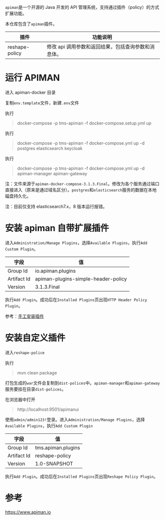 `apiman`是一个开源的 Java 开发的 API 管理系统，支持通过插件（policy）的方式扩展功能。

本仓库包含了`apiman`插件。

| 插件           | 功能说明                                            |
| -------------- | --------------------------------------------------- |
| reshape-policy | 修改 api 调用参数和返回结果，包括查询参数和消息体。 |

# 运行 APIMAN

进入 apiman-docker 目录

复制`env.template`文件，新建`.env`文件

执行

> docker-compose -p tms-apiman -f docker-compose.setup.yml up

执行

> docker-compose -p tms-apiman -f docker-compose.yml up -d postgres elasticsearch keycloak

执行

> docker-compose -p tms-apiman -f docker-compose.yml up -d apiman-manager apiman-gateway

注：文件来源于`apiman-docker-compose-3.1.3.Final`。修改为各个服务通过端口直接进入（原来是通过域名区分）。`postgres`和`elasticsearch`服务的数据在本地磁盘持久化。

注：目前仅支持 elasticsearch7.x，8 版本运行报错。

# 安装 apiman 自带扩展插件

进入`Administration/Manage Plugins`，选择`Available Plugins`，执行`Add Custom Plugin`。

| 字段        | 值                                  |
| ----------- | ----------------------------------- |
| Group Id    | io.apiman.plugins                   |
| Artifact Id | apiman-plugins-simple-header-policy |
| Version     | 3.1.3.Final                         |

执行`Add Plugin`。成功后在`Installed Plugins`页出现`HTTP Header Policy Plugin`。

参考：[手工安装插件](apiman-policies/README.md)

# 安装自定义插件

进入`reshape-police`

执行

> mvn clean package

打包生成的`war`文件会复制到`dist-polices`中。`apiman-manager`和`apiman-gateway`服务要挂在目录`dist-polices`。

在浏览器中打开

> http://localhost:9501/apimanui

使用`admin/admin123!`登录。进入`Administration/Manage Plugins`，选择`Available Plugins`，执行`Add Custom Plugin`

| 字段        | 值                 |
| ----------- | ------------------ |
| Group Id    | tms.apiman.plugins |
| Artifact Id | reshape-policy     |
| Version     | 1.0-SNAPSHOT       |

执行`Add Plugin`。成功后在`Installed Plugins`页出现`Reshape Policy Plugin`。

# 参考

https://www.apiman.io

